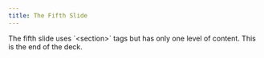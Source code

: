 ```yaml
---
title: The Fifth Slide
---
```

<section data-markdown>
The fifth slide uses `&lt;section&gt;` tags but has only one level of content. This is the end of the deck.
</section>
